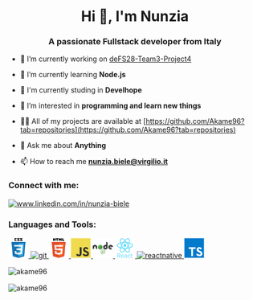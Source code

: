 <h1 align="center">Hi 👋, I'm Nunzia</h1>
<h3 align="center">A passionate Fullstack developer from Italy</h3>

- 🔭 I’m currently working on [deFS28-Team3-Project4](https://github.com/develhope/FS28-Team2-Project4)

- 🌱 I’m currently learning **Node.js**

- 🏫 I'm currently studing in **Develhope**

- 👀 I’m interested in **programming and learn new things**

- 👨‍💻 All of my projects are available at [https://github.com/Akame96?tab=repositories](https://github.com/Akame96?tab=repositories)

- 💬 Ask me about **Anything**

- 📫 How to reach me **nunzia.biele@virgilio.it**

<h3 align="left">Connect with me:</h3>
<p align="left">
<a href="https://linkedin.com/in/www.linkedin.com/in/nunzia-biele" target="blank"><img align="center" src="https://raw.githubusercontent.com/rahuldkjain/github-profile-readme-generator/master/src/images/icons/Social/linked-in-alt.svg" alt="www.linkedin.com/in/nunzia-biele" height="30" width="40" /></a>
</p>

<h3 align="left">Languages and Tools:</h3>
<p align="left"> <a href="https://www.w3schools.com/css/" target="_blank" rel="noreferrer"> <img src="https://raw.githubusercontent.com/devicons/devicon/master/icons/css3/css3-original-wordmark.svg" alt="css3" width="40" height="40"/> </a> <a href="https://git-scm.com/" target="_blank" rel="noreferrer"> <img src="https://www.vectorlogo.zone/logos/git-scm/git-scm-icon.svg" alt="git" width="40" height="40"/> </a> <a href="https://www.w3.org/html/" target="_blank" rel="noreferrer"> <img src="https://raw.githubusercontent.com/devicons/devicon/master/icons/html5/html5-original-wordmark.svg" alt="html5" width="40" height="40"/> </a> <a href="https://developer.mozilla.org/en-US/docs/Web/JavaScript" target="_blank" rel="noreferrer"> <img src="https://raw.githubusercontent.com/devicons/devicon/master/icons/javascript/javascript-original.svg" alt="javascript" width="40" height="40"/> </a> <a href="https://nodejs.org" target="_blank" rel="noreferrer"> <img src="https://raw.githubusercontent.com/devicons/devicon/master/icons/nodejs/nodejs-original-wordmark.svg" alt="nodejs" width="40" height="40"/> </a> <a href="https://reactjs.org/" target="_blank" rel="noreferrer"> <img src="https://raw.githubusercontent.com/devicons/devicon/master/icons/react/react-original-wordmark.svg" alt="react" width="40" height="40"/> </a> <a href="https://reactnative.dev/" target="_blank" rel="noreferrer"> <img src="https://reactnative.dev/img/header_logo.svg" alt="reactnative" width="40" height="40"/> </a> <a href="https://www.typescriptlang.org/" target="_blank" rel="noreferrer"> <img src="https://raw.githubusercontent.com/devicons/devicon/master/icons/typescript/typescript-original.svg" alt="typescript" width="40" height="40"/> </a> </p>

<p><img align="center" src="https://github-readme-stats.vercel.app/api/top-langs?username=akame96&show_icons=true&locale=en&layout=compact" alt="akame96" /></p>

<p><img align="center" src="https://github-readme-streak-stats.herokuapp.com/?user=akame96&" alt="akame96" /></p>


<!---
Akame96/Akame96 is a ✨ special ✨ repository because its `README.md` (this file) appears on your GitHub profile.
You can click the Preview link to take a look at your changes.
--->
